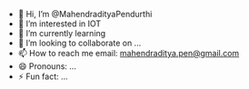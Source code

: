 - 👋 Hi, I’m @MahendradityaPendurthi
- 👀 I’m interested in IOT
- 🌱 I’m currently learning 
- 💞️ I’m looking to collaborate on ...
- 📫 How to reach me email: mahendraditya.pen@gmail.com
- 😄 Pronouns: ...
- ⚡ Fun fact: ...

<!---
MahendradityaPendurthi/MahendradityaPendurthi is a ✨ special ✨ repository because its `README.md` (this file) appears on your GitHub profile.
You can click the Preview link to take a look at your changes.
--->
